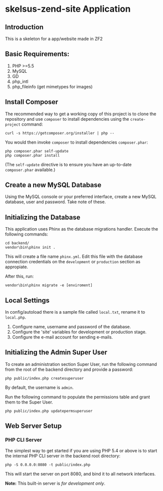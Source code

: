 skelsus-zend-site Application
=============================

Introduction
------------
This is a skeleton for a app/website made in ZF2


Basic Requirements:
------------------
1. PHP >=5.5
2. MySQL
3. GD
4. php_intl
5. php_fileinfo (get mimetypes for images)


Install Composer
----------------
The recommended way to get a working copy of this project is to clone the repository
and use `composer` to install dependencies using the `create-project` command:

    curl -s https://getcomposer.org/installer | php --

You would then invoke `composer` to install dependencies
`composer.phar`:

    php composer.phar self-update
    php composer.phar install

(The `self-update` directive is to ensure you have an up-to-date `composer.phar`
available.)


Create a new MySQL Database
---------------------------
Using the MySQL console or your preferred interface, create a new MySQL database, user and password. Take note of these.


Initializing the Database
-------------------------
This application uses Phinx as the database migrations handler. Execute the following commands:

    cd backend/
    vendor\bin\phinx init .

This will create a file name `phinx.yml`. Edit this file with the database connection credentials on the `development` or `production` section as appropiate.

After this, run:

    vendor\bin\phinx migrate -e [enviroment]


Local Settings
--------------
In config/autoload there is a sample file called `local.txt`, rename it to `local.php`.

1. Configure name, username and password of the database.
2. Configure the 'site' variables for development or production stage.
3. Configure the e-mail account for sending e-mails.


Initializing the Admin Super User
---------------------------------
To create an administration section Super User, run the following command from the root of the backend directory and provide a password:

    php public/index.php createsuperuser

By default, the username is `admin`.

Run the following command to populate the permissions table and grant them to the Super User.

    php public/index.php updatepermsuperuser



Web Server Setup
----------------

### PHP CLI Server

The simplest way to get started if you are using PHP 5.4 or above is to start the internal PHP CLI server in the backend root directory:

    php -S 0.0.0.0:8080 -t public/index.php

This will start the server on port 8080, and bind it to all network interfaces.

**Note:** This built-in server is *for development only*.

